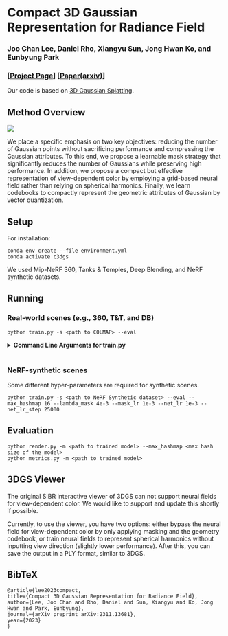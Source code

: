# Compact 3D Gaussian Representation for Radiance Field
### Joo Chan Lee, Daniel Rho, Xiangyu Sun, Jong Hwan Ko, and Eunbyung Park

### [[Project Page](https://maincold2.github.io/c3dgs/)] [[Paper(arxiv)](https://arxiv.org/abs/2311.13681)]

Our code is based on [3D Gaussian Splatting](https://github.com/graphdeco-inria/gaussian-splatting).

## Method Overview
<img src="https://github.com/maincold2/maincold2.github.io/blob/master/c3dgs/images/fig_demo.jpg?raw=true" />

We place a specific emphasis on two key objectives: reducing the number of Gaussian points without sacrificing performance and compressing the Gaussian attributes. To this end, we propose a learnable mask strategy that significantly reduces the number of Gaussians while preserving high performance. In addition, we propose a compact but effective representation of view-dependent color by employing a grid-based neural field rather than relying on spherical harmonics. Finally, we learn codebooks to compactly represent the geometric attributes of Gaussian by vector quantization.

## Setup

For installation:
```shell
conda env create --file environment.yml
conda activate c3dgs
```
We used Mip-NeRF 360, Tanks & Temples, Deep Blending, and NeRF synthetic datasets.

## Running

### Real-world scenes (e.g., 360, T&T, and DB)


```shell
python train.py -s <path to COLMAP> --eval
```

<details>
<summary><span style="font-weight: bold;">Command Line Arguments for train.py</span></summary>

  #### --lambda_mask
  Weight of masking loss to control ma the number of Gaussians masking control factor, 0.01 by default
  #### --mask_lr
  Learning rate of masking parameter, 0.01 by default
  #### --net_lr 
  Learning rate for the neural field, 0.01 by default
  #### --net_lr_step
  Step schedule for training the neural field, [5000, 15000, 25000] by default
  #### --max_hashmap
  Maximum hashmap size (log) of the neural field, 19 by default
  #### --rvq_size
  Codebook size in each R-VQ stage, 64 by default 
  #### --rvq_num
  The number of R-VQ stages, 6 by default

  #### Refer to other arguments of [3DGS](https://github.com/graphdeco-inria/gaussian-splatting).


</details>
<br>

### NeRF-synthetic scenes

Some different hyper-parameters are required for synthetic scenes.
```shell
python train.py -s <path to NeRF Synthetic dataset> --eval --max_hashmap 16 --lambda_mask 4e-3 --mask_lr 1e-3 --net_lr 1e-3 --net_lr_step 25000
```

## Evaluation
```shell
python render.py -m <path to trained model> --max_hashmap <max hash size of the model>
python metrics.py -m <path to trained model> 
```

## 3DGS Viewer
The original SIBR interactive viewer of 3DGS can not support neural fields for view-dependent color. We would like to support and update this shortly if possible. 

Currently, to use the viewer, you have two options: either bypass the neural field for view-dependent color by only applying masking and the geometry codebook, or train neural fields to represent spherical harmonics without inputting view direction (slightly lower performance). After this, you can save the output in a PLY format, similar to 3DGS.

## BibTeX
```
@article{lee2023compact,
title={Compact 3D Gaussian Representation for Radiance Field},
author={Lee, Joo Chan and Rho, Daniel and Sun, Xiangyu and Ko, Jong Hwan and Park, Eunbyung},
journal={arXiv preprint arXiv:2311.13681},
year={2023}
}
```
